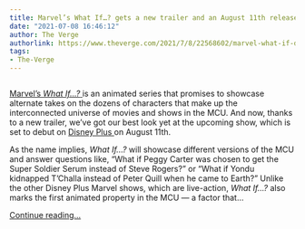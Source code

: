 ```yaml
---
title: Marvel’s What If…? gets a new trailer and an August 11th release date
date: "2021-07-08 16:46:12"
author: The Verge
authorlink: https://www.theverge.com/2021/7/8/22568602/marvel-what-if-disney-plus-trailer-release-date
tags:
- The-Verge
---
```

<figure>
      <img alt="" src="https://cdn.vox-cdn.com/thumbor/-7OPzOIac0rgrDvJELCjf1J7XwM=/228x0:1533x870/1310x873/cdn.vox-cdn.com/uploads/chorus_image/image/69556760/Screen_Shot_2021_07_08_at_12.33.06_PM.0.png" />
    </figure>

  <p id="DV6F1O"><a href="https://www.youtube.com/watch?v=x9D0uUKJ5KI">Marvel’s <em>What If...?</em> </a>is an animated series that promises to showcase alternate takes on the dozens of characters that make up the interconnected universe of movies and shows in the MCU. And now, thanks to a new trailer, we’ve got our best look yet at the upcoming show, which is set to debut on <a href="https://disneyplus.bn5x.net/c/482924/1104507/9358?subId1=Verge&amp;u=https%3A%2F%2Fwww.disneyplus.com%2Fwelcome" rel="sponsored nofollow noopener" target="_blank">Disney Plus </a>on August 11th.</p>
<p id="dDLZCn">As the name implies, <em>What If...?</em> will showcase different versions of the MCU and answer questions like, “What if Peggy Carter was chosen to get the Super Soldier Serum instead of Steve Rogers?” or “What if Yondu kidnapped T’Challa instead of Peter Quill when he came to Earth?” Unlike the other Disney Plus Marvel shows, which are live-action, <em>What If...?</em> also marks the first animated property in the MCU — a factor that...</p>
  <p>
    <a href="https://www.theverge.com/2021/7/8/22568602/marvel-what-if-disney-plus-trailer-release-date">Continue reading&hellip;</a>
  </p>